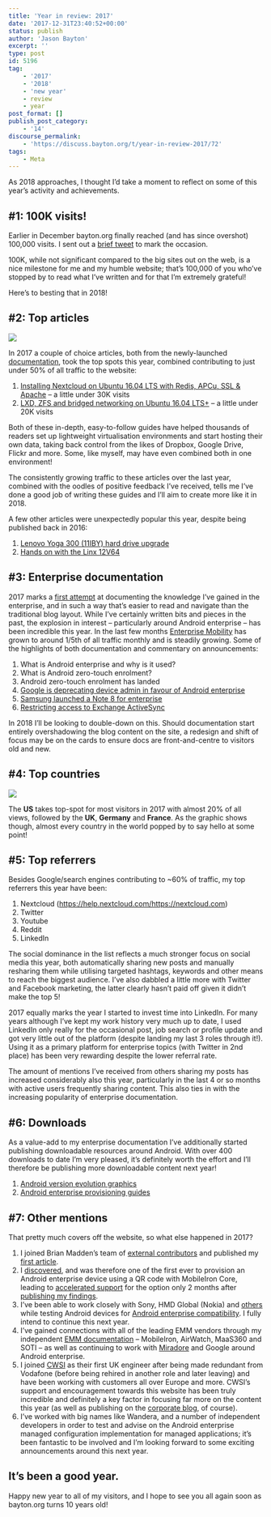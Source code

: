 ```yaml
---
title: 'Year in review: 2017'
date: '2017-12-31T23:40:52+00:00'
status: publish
author: 'Jason Bayton'
excerpt: ''
type: post
id: 5196
tag:
    - '2017'
    - '2018'
    - 'new year'
    - review
    - year
post_format: []
publish_post_category:
    - '14'
discourse_permalink:
    - 'https://discuss.bayton.org/t/year-in-review-2017/72'
tags:
    - Meta
---
```

As 2018 approaches, I thought I’d take a moment to reflect on some of this year’s activity and achievements.

\#1: 100K visits!
-----------------

Earlier in December bayton.org finally reached (and has since overshot) 100,000 visits. I sent out a [brief tweet](https://twitter.com/JasonBayton/status/943565578358480896) to mark the occasion.

100K, while not significant compared to the big sites out on the web, is a nice milestone for me and my humble website; that’s 100,000 of you who’ve stopped by to read what I’ve written and for that I’m extremely grateful!

Here’s to besting that in 2018!

\#2: Top articles
-----------------

![](https://r2_worker.bayton.workers.dev/uploads/2017/05/NC-docs_Banner.png)

In 2017 a couple of choice articles, both from the newly-launched [documentation](/docs), took the top spots this year, combined contributing to just under 50% of all traffic to the website:

1. [Installing Nextcloud on Ubuntu 16.04 LTS with Redis, APCu, SSL &amp; Apache](/docs/nextcloud/installing-nextcloud-on-ubuntu-16-04-lts-with-redis-apcu-ssl-apache/) – a little under 30K visits
2. [LXD, ZFS and bridged networking on Ubuntu 16.04 LTS+](/docs/linux/lxd/lxd-zfs-and-bridged-networking-on-ubuntu-16-04-lts/) – a little under 20K visits

Both of these in-depth, easy-to-follow guides have helped thousands of readers set up lightweight virtualisation environments and start hosting their own data, taking back control from the likes of Dropbox, Google Drive, Flickr and more. Some, like myself, may have even combined both in one environment!

The consistently growing traffic to these articles over the last year, combined with the oodles of positive feedback I’ve received, tells me I’ve done a good job of writing these guides and I’ll aim to create more like it in 2018.

A few other articles were unexpectedly popular this year, despite being published back in 2016:

1. [Lenovo Yoga 300 (11IBY) hard drive upgrade](/2016/02/lenovo-yoga-300-11iby-hard-drive-upgrade/)
2. [Hands on with the Linx 12V64](/2016/12/hands-on-with-the-linx-12v64/)

\#3: Enterprise documentation
-----------------------------

2017 marks a [first attempt](/2017/05/introducing-documentation-on-bayton-org/) at documenting the knowledge I’ve gained in the enterprise, and in such a way that’s easier to read and navigate than the traditional blog layout. While I’ve certainly written bits and pieces in the past, the explosion in interest – particularly around Android enterprise – has been incredible this year. In the last few months [Enterprise Mobility](/docs/enterprise-mobility/) has grown to around 1/5th of all traffic monthly and is steadily growing. Some of the highlights of both documentation and commentary on announcements:

1. What is Android enterprise and why is it used?
2. What is Android zero-touch enrolment?
3. Android zero-touch enrolment has landed
4. [Google is deprecating device admin in favour of Android enterprise](/2017/12/google-is-deprecating-device-admin-in-favour-of-android-enterprise/)
5. [Samsung launched a Note 8 for enterprise](/2017/11/samsung-launched-a-note-8-for-enterprise/)
6. [Restricting access to Exchange ActiveSync](/docs/enterprise-mobility/infrastructure/restricting-access-to-exchange-activesync/)

In 2018 I’ll be looking to double-down on this. Should documentation start entirely overshadowing the blog content on the site, a redesign and shift of focus may be on the cards to ensure docs are front-and-centre to visitors old and new.

\#4: Top countries
------------------

![](https://r2_worker.bayton.workers.dev/uploads/2017/12/Screen-Shot-2018-01-01-at-00.41.58.png)

The **US** takes top-spot for most visitors in 2017 with almost 20% of all views, followed by the **UK**, **Germany** and **France**. As the graphic shows though, almost every country in the world popped by to say hello at some point!

\#5: Top referrers
------------------

Besides Google/search engines contributing to ~60% of traffic, my top referrers this year have been:

1. Nextcloud (https://help.nextcloud.com/https://nextcloud.com)
2. Twitter
3. Youtube
4. Reddit
5. LinkedIn

The social dominance in the list reflects a much stronger focus on social media this year, both automatically sharing new posts and manually resharing them while utilising targeted hashtags, keywords and other means to reach the biggest audience. I’ve also dabbled a little more with Twitter and Facebook marketing, the latter clearly hasn’t paid off given it didn’t make the top 5!

2017 equally marks the year I started to invest time into LinkedIn. For many years although I’ve kept my work history very much up to date, I used LinkedIn only really for the occasional post, job search or profile update and got very little out of the platform (despite landing my last 3 roles through it!). Using it as a primary platform for enterprise topics (with Twitter in 2nd place) has been very rewarding despite the lower referral rate.

The amount of mentions I’ve received from others sharing my posts has increased considerably also this year, particularly in the last 4 or so months with active users frequently sharing content. This also ties in with the increasing popularity of enterprise documentation.

\#6: Downloads
--------------

As a value-add to my enterprise documentation I’ve additionally started publishing downloadable resources around Android. With over 400 downloads to date I’m very pleased, it’s definitely worth the effort and I’ll therefore be publishing more downloadable content next year!

1. [Android version evolution graphics](/android/android-version-evolution-graphics/)
2. [Android enterprise provisioning guides](/android/android-enterprise-provisioning-guides/)

\#7: Other mentions
-------------------

That pretty much covers off the website, so what else happened in 2017?

1. I joined Brian Madden’s team of [external contributors](https://www.techtarget.com/contributor/Jason-Bayton) and published my [first article](/android/what-is-android-zero-touch-enrolment/).
2. I [discovered](/2017/08/mobileiron-supports-qr-provisioning-for-android-enterprise-work-managed-devices-this-is-how-i-found-it/), and was therefore one of the first ever to provision an Android enterprise device using a QR code with MobileIron Core, leading to [accelerated support](/2017/10/mobileiron-officially-supports-android-enterprise-qr-code-provisioning/) for the option only 2 months after [publishing my findings](/docs/enterprise-mobility/mobileiron/manual-android-enterprise-work-managed-qr-code-generation-for-mobileiron/).
3. I’ve been able to work closely with Sony, HMD Global (Nokia) and [others](/android/android-enterprise-device-support/validation-process-and-information/) while testing Android devices for [Android enterprise compatibility](/android/android-enterprise-device-support/). I fully intend to continue this next year.
4. I’ve gained connections with all of the leading EMM vendors through my independent [EMM documentation](/docs/enterprise-mobility/) – MobileIron, AirWatch, MaaS360 and SOTI – as well as continuing to work with [Miradore](https://j.son.bz/2DvXd9Z?lipi=urn%3Ali%3Apage%3Ad_flagship3_detail_base%3Bcvt2Tyf5SOuDC%2FiAnFD6mA%3D%3D) and Google around Android enterprise.
5. I joined [CWSI](https://cwsi.ie/) as their first UK engineer after being made redundant from Vodafone (before being rehired in another role and later leaving) and have been working with customers all over Europe and more. CWSI’s support and encouragement towards this website has been truly incredible and definitely a key factor in focusing far more on the content this year (as well as publishing on the [corporate blog](https://cwsi.ie/author/jason/), of course).
6. I’ve worked with big names like Wandera, and a number of independent developers in order to test and advise on the Android enterprise managed configuration implementation for managed applications; it’s been fantastic to be involved and I’m looking forward to some exciting announcements around this next year.

It’s been a good year.
----------------------

Happy new year to all of my visitors, and I hope to see you all again soon as bayton.org turns 10 years old!